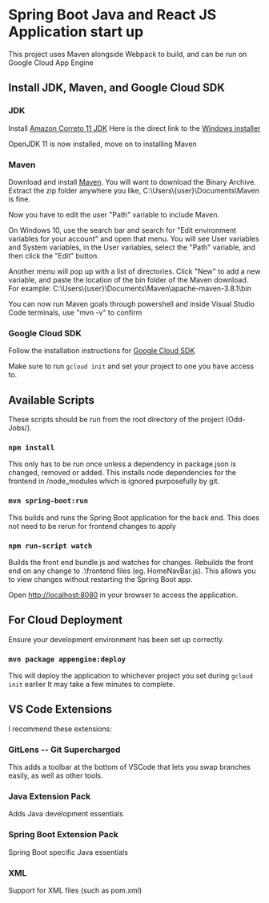 # Spring Boot Java and React JS Application start up

This project uses Maven alongside Webpack to build, and can be run on Google Cloud App Engine

## Install JDK, Maven, and Google Cloud SDK

### JDK

Install [Amazon Correto 11 JDK](https://docs.aws.amazon.com/corretto/latest/corretto-11-ug/downloads-list.html)
Here is the direct link to the [Windows installer](https://corretto.aws/downloads/latest/amazon-corretto-11-x86-windows-jdk.msi)

OpenJDK 11 is now installed, move on to installing Maven

### Maven

Download and install [Maven](https://maven.apache.org/download.cgi). 
You will want to download the Binary Archive.
Extract the zip folder anywhere you like, C:\Users\\{user}\Documents\Maven is fine.

Now you have to edit the user "Path" variable to include Maven.

On Windows 10, use the search bar and search for "Edit environment variables for your account" and open that menu.
You will see User variables and System variables, in the User variables, select the "Path" variable, and then click the "Edit" button.

Another menu will pop up with a list of directories. Click "New" to add a new variable, and paste the location of the bin folder of the Maven download. 
For example: C:\Users\\{user}\Documents\Maven\apache-maven-3.8.1\bin

You can now run Maven goals through powershell and inside Visual Studio Code terminals, use "mvn -v" to confirm

### Google Cloud SDK

Follow the installation instructions for [Google Cloud SDK](https://cloud.google.com/sdk/docs/install)

Make sure to run `gcloud init` and set your project to one you have access to.

## Available Scripts

These scripts should be run from the root directory of the project (Odd-Jobs/).

### `npm install`

This only has to be run once unless a dependency in package.json is changed, removed or added. 
This installs node dependencies for the frontend in /node_modules which is ignored purposefully by git.

### `mvn spring-boot:run`

This builds and runs the Spring Boot application for the back end. 
This does not need to be rerun for frontend changes to apply

### `npm run-script watch`

Builds the front end bundle.js and watches for changes.
Rebuilds the front end on any change to .\frontend files (eg. HomeNavBar.js).
This allows you to view changes without restarting the Spring Boot app.

Open [http://localhost:8080](http://localhost:8080) in your browser to access the application.

## For Cloud Deployment

Ensure your development environment has been set up correctly.

### `mvn package appengine:deploy`

This will deploy the application to whichever project you set during `gcloud init` earlier
It may take a few minutes to complete.

## VS Code Extensions

I recommend these extensions:

### GitLens -- Git Supercharged

This adds a toolbar at the bottom of VSCode that lets you swap branches easily, as well as other tools.

### Java Extension Pack

Adds Java development essentials

### Spring Boot Extension Pack

Spring Boot specific Java essentials

### XML 

Support for XML files (such as pom.xml)



